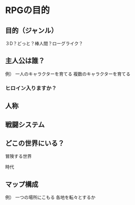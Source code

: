 # RPGの目的

## 目的（ジャンル）

３D？どっと？棒人間？ローグライク？

## 主人公は誰？

例）
一人のキャラクターを育てる
複数のキャラクターを育てる

### ヒロイン入りますか？

## 人称


## 戦闘システム


## どこの世界にいる？

冒険する世界

時代

## マップ構成

例）
一つの場所にこもる
各地を転々とするか

## 
